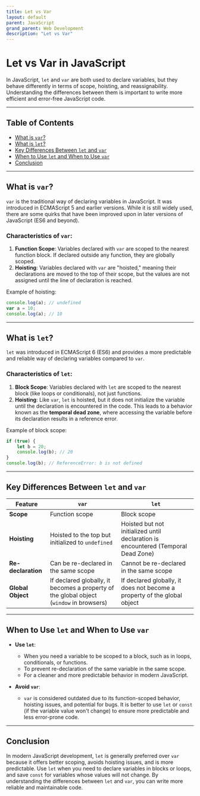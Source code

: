 ```yaml
---
title: Let vs Var
layout: default
parent: JavaScript
grand_parent: Web Development
description: "Let vs Var"
---
```


# Let vs Var in JavaScript

In JavaScript, `let` and `var` are both used to declare variables, but they behave differently in terms of scope,
hoisting, and reassignability. Understanding the differences between them is important to write more efficient and
error-free JavaScript code.

---

## Table of Contents

- [What is `var`?](#what-is-var)
- [What is `let`?](#what-is-let)
- [Key Differences Between `let` and `var`](#key-differences-between-let-and-var)
- [When to Use `let` and When to Use `var`](#when-to-use-let-and-when-to-use-var)
- [Conclusion](#conclusion)

---

## What is `var`?

`var` is the traditional way of declaring variables in JavaScript. It was introduced in ECMAScript 5 and earlier
versions. While it is still widely used, there are some quirks that have been improved upon in later versions of
JavaScript (ES6 and beyond).

### Characteristics of `var`:

1. **Function Scope**: Variables declared with `var` are scoped to the nearest function block. If declared outside any
   function, they are globally scoped.
2. **Hoisting**: Variables declared with `var` are "hoisted," meaning their declarations are moved to the top of their
   scope, but the values are not assigned until the line of declaration is reached.

Example of hoisting:

```javascript
console.log(a); // undefined
var a = 10;
console.log(a); // 10
```  

---

## What is `let`?

`let` was introduced in ECMAScript 6 (ES6) and provides a more predictable and reliable way of declaring variables
compared to `var`.

### Characteristics of `let`:

1. **Block Scope**: Variables declared with `let` are scoped to the nearest block (like loops or conditionals), not just
   functions.
2. **Hoisting**: Like `var`, `let` is hoisted, but it does not initialize the variable until the declaration is
   encountered in the code. This leads to a behavior known as the **temporal dead zone**, where accessing the variable
   before its declaration results in a reference error.

Example of block scope:

```javascript
if (true) {
	let b = 20;
	console.log(b); // 20
}
console.log(b); // ReferenceError: b is not defined
```  

---

## Key Differences Between `let` and `var`

| Feature            | `var`                                                                                   | `let`                                                                             |  
|--------------------|-----------------------------------------------------------------------------------------|-----------------------------------------------------------------------------------|  
| **Scope**          | Function scope                                                                          | Block scope                                                                       |  
| **Hoisting**       | Hoisted to the top but initialized to `undefined`                                       | Hoisted but not initialized until declaration is encountered (Temporal Dead Zone) |  
| **Re-declaration** | Can be re-declared in the same scope                                                    | Cannot be re-declared in the same scope                                           |  
| **Global Object**  | If declared globally, it becomes a property of the global object (`window` in browsers) | If declared globally, it does not become a property of the global object          |  

---

## When to Use `let` and When to Use `var`

- **Use `let`**:
    - When you need a variable to be scoped to a block, such as in loops, conditionals, or functions.
    - To prevent re-declaration of the same variable in the same scope.
    - For a cleaner and more predictable behavior in modern JavaScript.

- **Avoid `var`**:
    - `var` is considered outdated due to its function-scoped behavior, hoisting issues, and potential for bugs. It is
      better to use `let` or `const` (if the variable value won't change) to ensure more predictable and less
      error-prone code.

---

## Conclusion

In modern JavaScript development, `let` is generally preferred over `var` because it offers better scoping, avoids
hoisting issues, and is more predictable. Use `let` when you need to declare variables in blocks or loops, and
save `const` for variables whose values will not change. By understanding the differences between `let` and `var`, you
can write more reliable and maintainable code.